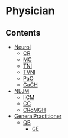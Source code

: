 <!--
Filename: 	note.md
Project: 	/Users/shume/Developer/physician
Author: 	shumez <https://github.com/shumez>
Created: 	2019-04-04 11:07:7
Modified: 	2019-06-12 19:36:40
-----
Copyright (c) 2019 shumez
-->

# Physician

## Contents

* [Neurol]
    * [CR]
    * [MC]
    * [TNI]
    * [TVNI]
    * [PaO]
    * [GaCH]
* [NEJM]
    * [IiCM]
    * [CC]
    * [CRoMGH]
* [GeneralPractitioner]
    * [QB]
        * [GE]


##
[Neurol]: Neurol/
[CR]: Neurol/CR/
[MC]: Neurol/MC/
[TNI]: Neurol/TNI
[TVNI]: Neurol/TVNI/
[PaO]: Neurol/PaO/
[GaCH]: Neurol/GaCH/
[NEJM]: NEJM/
[IiCM]: NEJM/IiCM/
[CC]: NEJM/CC/
[CRoMGH]: NEJM/CRoMGH/
[GeneralPractitioner]: GeneralPractitioner/
[QB]: GeneralPractitioner/QB/
[GE]: GeneralPractitioner/QB/GE/